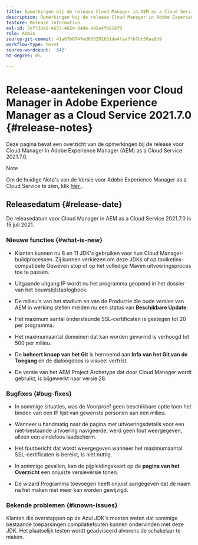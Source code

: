 ```yaml
---
title: Opmerkingen bij de release Cloud Manager in AEM as a Cloud Service 2021.7.0
description: Opmerkingen bij de release Cloud Manager in Adobe Experience Manager (AEM) as a Cloud Service release 2021.7.0
feature: Release Information
exl-id: 7ef738a5-4657-482d-848b-e95e4fb816f9
role: Admin
source-git-commit: 41a67b0747ed665291631de4faa7fb7bb50aa9b9
workflow-type: tm+mt
source-wordcount: '342'
ht-degree: 0%

---
```


# Release-aantekeningen voor Cloud Manager in Adobe Experience Manager as a Cloud Service 2021.7.0 {#release-notes}

Deze pagina bevat een overzicht van de opmerkingen bij de release voor Cloud Manager in Adobe Experience Manager (AEM) as a Cloud Service 2021.7.0.

>[!NOTE]
>Om de huidige Nota&#39;s van de Versie voor Adobe Experience Manager as a Cloud Service te zien, klik [ hier ](https://experienceleague.adobe.com/en/docs/experience-manager-cloud-service/content/release-notes/release-notes/release-notes-current).

## Releasedatum {#release-date}

De releasedatum voor Cloud Manager in AEM as a Cloud Service 2021.7.0 is 15 juli 2021.


### Nieuwe functies {#what-is-new}

* Klanten kunnen nu 8 en 11 JDK&#39;s gebruiken voor hun Cloud Manager-buildprocessen. Zij kunnen verkiezen om deze JDKs of op toolketins-compatibele Geweven stop of op het volledige Maven uitvoeringsproces toe te passen.

* Uitgaande uitgang IP wordt nu het programma geopend in het dossier van het bouwstijlstaplogboek.

* De milieu&#39;s van het stadium en van de Productie die oude versies van AEM in werking stellen melden nu een status van **Beschikbare Update**.

* Het maximum aantal ondersteunde SSL-certificaten is gestegen tot 20 per programma.

* Het maximumaantal domeinen dat kan worden gevormd is verhoogd tot 500 per milieu.

* De **beheert knoop van het Git** is hernoemd aan **Info van het Git van de Toegang** en de dialoogdoos is visueel verfrist.

* De versie van het AEM Project Archetype dat door Cloud Manager wordt gebruikt, is bijgewerkt naar versie 28.

### Bugfixes {#bug-fixes}

* In sommige situaties, was de Voorproef geen beschikbare optie toen het binden van een IP lijst van gewenste personen aan een milieu.

* Wanneer u handmatig naar de pagina met uitvoeringsdetails voor een niet-bestaande uitvoering navigeerde, werd geen fout weergegeven, alleen een eindeloos laadscherm.

* Het foutbericht dat wordt weergegeven wanneer het maximumaantal SSL-certificaten is bereikt, is niet nuttig.

* In sommige gevallen, kan de pijpleidingskaart op de **pagina van het Overzicht** een onjuiste versieversie tonen.

* De wizard Programma toevoegen heeft onjuist aangegeven dat de naam na het maken niet meer kan worden gewijzigd.

### Bekende problemen {#known-issues}

Klanten die overstappen op de Azul JDK&#39;s moeten weten dat sommige bestaande toepassingen compilatiefouten kunnen ondervinden met deze JDK. Het plaatselijk testen wordt geadviseerd alvorens de schakelaar te maken.


